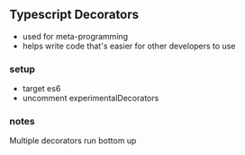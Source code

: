 ## Typescript Decorators

- used for meta-programming
- helps write code that's easier for other developers to use

### setup

- target es6
- uncomment experimentalDecorators

### notes

Multiple decorators run bottom up
